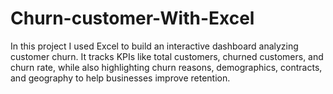 # Churn-customer-With-Excel
In this project I used Excel to build an interactive dashboard analyzing customer churn. It tracks KPIs like total customers, churned customers, and churn rate, while also highlighting churn reasons, demographics, contracts, and geography to help businesses improve retention.
